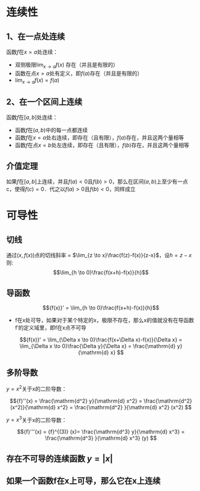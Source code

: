 
# 连续性

## 1、在一点处连续
函数$f$在$x=a$处连续：
- 双侧极限$\lim_{x \to a} f(x)$ 存在（并且是有限的）
- 函数在点$x=a$处有定义，即$f(a)$存在（并且是有限的）
- $\lim_{x \to a} f(x) = f(a)$

## 2、在一个区间上连续
函数$f$在$[a,b]$处连续：
- 函数$f$在$(a,b)$中的每一点都连续
- 函数$f$在$x=a$处右连续，即存在（且有限），$f(a)$存在，并且这两个量相等
- 函数$f$在点$x=b$处左连续，即存在（且有限），$f(b)$存在，并且这两个量相等

## 介值定理
如果$f$在$[a,b]$上连续，并且$f(a)< 0$且$f(b)> 0$，那么在区间$(a,b)$上至少有一点c，使得$f(c)=0$．代之以$f(a)>0$且$f(b)<0$，同样成立


# 可导性

## 切线

通过$(x, f(x))$点的切线斜率 = $\lim_{z \to x}\frac{f(z)-f(x)}{z-x}$，设$h=z-x$则:
$$\lim_{h \to 0}\frac{f(x+h)-f(x)}{h}$$

## 导函数

$${f(x)}' = \lim_{h \to 0}\frac{f(x+h)-f(x)}{h}$$
* f在x处可导，如果对于某个特定的x，极限不存在，那么x的值就没有在导函数f′的定义域里，即f在x点不可导

$${f(x)}' = \lim_{\Delta x \to 0}\frac{f(x+\Delta x)-f(x)}{\Delta x} = \lim_{\Delta x \to 0}\frac{\Delta y}{\Delta x} = \frac{\mathrm{d} y}{\mathrm{d} x} $$


## 多阶导数

$y=x^2$关于x的二阶导数：

$${f}''(x) = \frac{\mathrm{d^2} y}{\mathrm{d} x^2} = \frac{\mathrm{d^2} (x^2)}{\mathrm{d} x^2} = \frac{\mathrm{d^2} }{\mathrm{d} x^2} (x^2) $$

$y=x^3$关于x的二阶导数：

$${f}'''(x) = {f}^{(3)} (x)= \frac{\mathrm{d^3} y}{\mathrm{d} x^3} = \frac{\mathrm{d^3} }{\mathrm{d} x^3} (y) $$


## 存在不可导的连续函数 $y = |x|$

## 如果一个函数f在x上可导，那么它在x上连续

